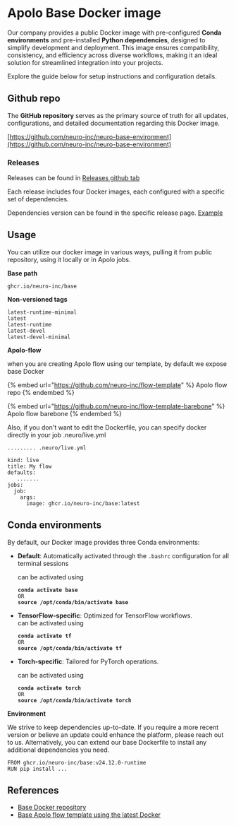 # Apolo Base Docker image

Our company provides a public Docker image with pre-configured **Conda environments** and pre-installed **Python dependencies**, designed to simplify development and deployment. This image ensures compatibility, consistency, and efficiency across diverse workflows, making it an ideal solution for streamlined integration into your projects.

Explore the guide below for setup instructions and configuration details.

## Github repo

The **GitHub repository** serves as the primary source of truth for all updates, configurations, and detailed documentation regarding this Docker image.

[https://github.com/neuro-inc/neuro-base-environment](https://github.com/neuro-inc/neuro-base-environment)

### Releases

Releases can be found in [Releases github tab](https://github.com/neuro-inc/neuro-base-environment/releases)

Each release includes four Docker images, each configured with a specific set of dependencies.

Dependencies version can be found in the specific release page. [Example](https://github.com/neuro-inc/neuro-base-environment/releases/tag/v24.12.0)

## Usage

You can utilize our docker image in various ways, pulling it from public repository, using it locally or in Apolo jobs.

**Base path**

```
ghcr.io/neuro-inc/base
```

**Non-versioned tags**

```
latest-runtime-minimal
latest
latest-runtime
latest-devel
latest-devel-minimal
```

**Apolo-flow**

when you are creating Apolo flow using our template, by default we expose base Docker

{% embed url="https://github.com/neuro-inc/flow-template" %}
Apolo flow repo
{% endembed %}

{% embed url="https://github.com/neuro-inc/flow-template-barebone" %}
Apolo flow barebone
{% endembed %}

Also, if you don't want to edit the Dockerfile, you can specify docker directly in your job .neuro/live.yml

```
......... .neuro/live.yml

kind: live
title: My flow
defaults:
   .......
jobs:
  job:
    args:
      image: ghcr.io/neuro-inc/base:latest
```

## Conda environments

By default, our Docker image provides three Conda environments:

*   **Default**: Automatically activated through the `.bashrc` configuration for all terminal sessions

    can be activated using

    <pre><code><strong>conda activate base 
    </strong>OR
    <strong>source /opt/conda/bin/activate base
    </strong></code></pre>
*   **TensorFlow-specific**: Optimized for TensorFlow workflows.\
    can be activated using

    <pre><code><strong>conda activate tf 
    </strong>OR
    <strong>source /opt/conda/bin/activate tf
    </strong></code></pre>
*   **Torch-specific**: Tailored for PyTorch operations.

    can be activated using

    <pre><code><strong>conda activate torch 
    </strong>OR
    <strong>source /opt/conda/bin/activate torch
    </strong></code></pre>

**Environment**

We strive to keep dependencies up-to-date. If you require a more recent version or believe an update could enhance the platform, please reach out to us. Alternatively, you can extend our base Dockerfile to install any additional dependencies you need.

```
FROM ghcr.io/neuro-inc/base:v24.12.0-runtime
RUN pip install ...
```

## References

* [Base Docker repository](https://github.com/neuro-inc/neuro-base-environment/tree/master)
* [Base Apolo flow template using the latest Docker](https://github.com/neuro-inc/flow-template)
